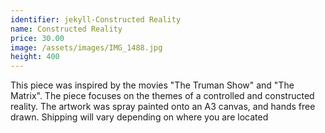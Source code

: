 ```yaml
---
identifier: jekyll-Constructed Reality
name: Constructed Reality
price: 30.00
image: /assets/images/IMG_1488.jpg
height: 400
---
```

This piece was inspired by the movies "The Truman Show" and "The Matrix". The piece focuses on the themes of a controlled and constructed reality. The artwork was spray painted onto an A3 canvas, and hands free drawn. Shipping will vary depending on where you are located


